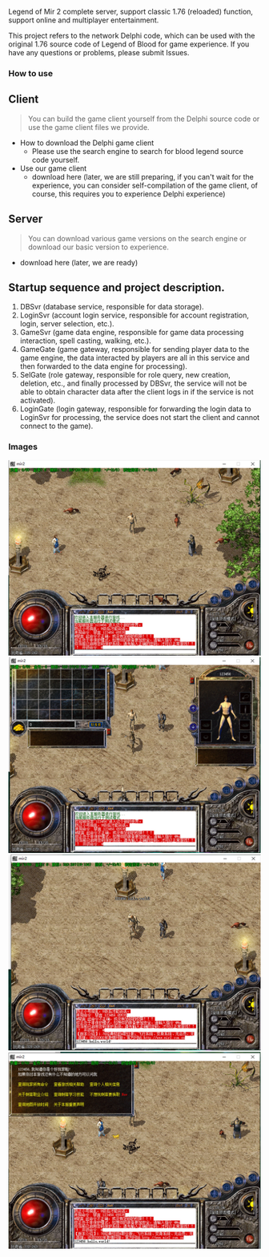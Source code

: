 Legend of Mir 2 complete server, support classic 1.76 (reloaded) function, support online and multiplayer entertainment.

This project refers to the network Delphi code, which can be used with the original 1.76 source code of Legend of Blood for game experience. If you have any questions or problems, please submit Issues.  

### How to use    
## Client
>  You can build the game client yourself from the Delphi source code or use the game client files we provide.    
* How to download the Delphi game client  
    * Please use the search engine to search for blood legend source code yourself.  
* Use our game client  
    * download here (later, we are still preparing, if you can't wait for the experience, you can consider self-compilation of the game client, of course, this requires you to experience Delphi experience)  

## Server
> You can download various game versions on the search engine or download our basic version to experience.   
* download here (later, we are ready)

## Startup sequence and project description. 
1. DBSvr (database service, responsible for data storage). 
2. LoginSvr (account login service, responsible for account registration, login, server selection, etc.). 
3. GameSvr (game data engine, responsible for game data processing interaction, spell casting, walking, etc.). 
4. GameGate (game gateway, responsible for sending player data to the game engine, the data interacted by players are all in this service and then forwarded to the data engine for processing). 
5. SelGate (role gateway, responsible for role query, new creation, deletion, etc., and finally processed by DBSvr, the service will not be able to obtain character data after the client logs in if the service is not activated). 
6. LoginGate (login gateway, responsible for forwarding the login data to LoginSvr for processing, the service does not start the client and cannot connect to the game). 

### Images
![](./Images/1632561445962.jpg)
![](./Images/1632561467819.jpg)
![](./Images/1632561488323.jpg)
![](./Images/1632561522104.jpg)

